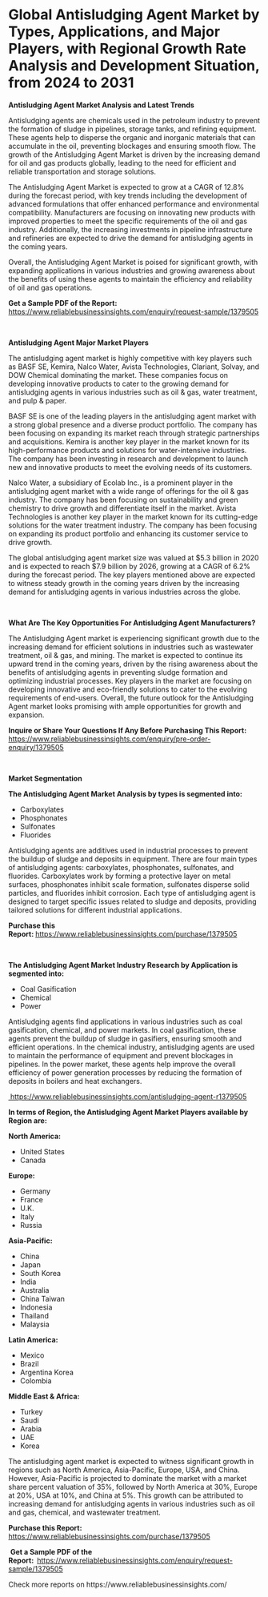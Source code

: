 <p><h1>Global Antisludging Agent Market by Types, Applications, and Major Players, with Regional Growth Rate Analysis and Development Situation, from 2024 to 2031</h1></p><p><strong>Antisludging Agent Market Analysis and Latest Trends</strong></p>
<p><p>Antisludging agents are chemicals used in the petroleum industry to prevent the formation of sludge in pipelines, storage tanks, and refining equipment. These agents help to disperse the organic and inorganic materials that can accumulate in the oil, preventing blockages and ensuring smooth flow. The growth of the Antisludging Agent Market is driven by the increasing demand for oil and gas products globally, leading to the need for efficient and reliable transportation and storage solutions.</p><p>The Antisludging Agent Market is expected to grow at a CAGR of 12.8% during the forecast period, with key trends including the development of advanced formulations that offer enhanced performance and environmental compatibility. Manufacturers are focusing on innovating new products with improved properties to meet the specific requirements of the oil and gas industry. Additionally, the increasing investments in pipeline infrastructure and refineries are expected to drive the demand for antisludging agents in the coming years.</p><p>Overall, the Antisludging Agent Market is poised for significant growth, with expanding applications in various industries and growing awareness about the benefits of using these agents to maintain the efficiency and reliability of oil and gas operations.</p></p>
<p><strong>Get a Sample PDF of the Report:&nbsp;</strong> <a href="https://www.reliablebusinessinsights.com/enquiry/request-sample/1379505">https://www.reliablebusinessinsights.com/enquiry/request-sample/1379505</a></p>
<p>&nbsp;</p>
<p><strong>Antisludging Agent Major Market Players</strong></p>
<p><p>The antisludging agent market is highly competitive with key players such as BASF SE, Kemira, Nalco Water, Avista Technologies, Clariant, Solvay, and DOW Chemical dominating the market. These companies focus on developing innovative products to cater to the growing demand for antisludging agents in various industries such as oil & gas, water treatment, and pulp & paper.</p><p>BASF SE is one of the leading players in the antisludging agent market with a strong global presence and a diverse product portfolio. The company has been focusing on expanding its market reach through strategic partnerships and acquisitions. Kemira is another key player in the market known for its high-performance products and solutions for water-intensive industries. The company has been investing in research and development to launch new and innovative products to meet the evolving needs of its customers.</p><p>Nalco Water, a subsidiary of Ecolab Inc., is a prominent player in the antisludging agent market with a wide range of offerings for the oil & gas industry. The company has been focusing on sustainability and green chemistry to drive growth and differentiate itself in the market. Avista Technologies is another key player in the market known for its cutting-edge solutions for the water treatment industry. The company has been focusing on expanding its product portfolio and enhancing its customer service to drive growth.</p><p>The global antisludging agent market size was valued at $5.3 billion in 2020 and is expected to reach $7.9 billion by 2026, growing at a CAGR of 6.2% during the forecast period. The key players mentioned above are expected to witness steady growth in the coming years driven by the increasing demand for antisludging agents in various industries across the globe.</p></p>
<p>&nbsp;</p>
<p><strong>What Are The Key Opportunities For Antisludging Agent Manufacturers?</strong></p>
<p><p>The Antisludging Agent market is experiencing significant growth due to the increasing demand for efficient solutions in industries such as wastewater treatment, oil & gas, and mining. The market is expected to continue its upward trend in the coming years, driven by the rising awareness about the benefits of antisludging agents in preventing sludge formation and optimizing industrial processes. Key players in the market are focusing on developing innovative and eco-friendly solutions to cater to the evolving requirements of end-users. Overall, the future outlook for the Antisludging Agent market looks promising with ample opportunities for growth and expansion.</p></p>
<p><strong>Inquire or Share Your Questions If Any Before Purchasing This Report:</strong> <a href="https://www.reliablebusinessinsights.com/enquiry/pre-order-enquiry/1379505">https://www.reliablebusinessinsights.com/enquiry/pre-order-enquiry/1379505</a></p>
<p>&nbsp;</p>
<p><strong>Market Segmentation</strong></p>
<p><strong>The Antisludging Agent Market Analysis by types is segmented into:</strong></p>
<p><ul><li>Carboxylates</li><li>Phosphonates</li><li>Sulfonates</li><li>Fluorides</li></ul></p>
<p><p>Antisludging agents are additives used in industrial processes to prevent the buildup of sludge and deposits in equipment. There are four main types of antisludging agents: carboxylates, phosphonates, sulfonates, and fluorides. Carboxylates work by forming a protective layer on metal surfaces, phosphonates inhibit scale formation, sulfonates disperse solid particles, and fluorides inhibit corrosion. Each type of antisludging agent is designed to target specific issues related to sludge and deposits, providing tailored solutions for different industrial applications.</p></p>
<p><strong>Purchase this Report:&nbsp;</strong><a href="https://www.reliablebusinessinsights.com/purchase/1379505">https://www.reliablebusinessinsights.com/purchase/1379505</a></p>
<p>&nbsp;</p>
<p><strong>The Antisludging Agent Market Industry Research by Application is segmented into:</strong></p>
<p><ul><li>Coal Gasification</li><li>Chemical</li><li>Power</li></ul></p>
<p><p>Antisludging agents find applications in various industries such as coal gasification, chemical, and power markets. In coal gasification, these agents prevent the buildup of sludge in gasifiers, ensuring smooth and efficient operations. In the chemical industry, antisludging agents are used to maintain the performance of equipment and prevent blockages in pipelines. In the power market, these agents help improve the overall efficiency of power generation processes by reducing the formation of deposits in boilers and heat exchangers.</p></p>
<p><a href="https://www.reliablebusinessinsights.com/antisludging-agent-r1379505">&nbsp;https://www.reliablebusinessinsights.com/antisludging-agent-r1379505</a></p>
<p><strong>In terms of Region, the Antisludging Agent Market Players available by Region are:</strong></p>
<p>
    <p> <strong> North America: </strong>
        <ul>
            <li>United States</li>
            <li>Canada</li>
        </ul>
        </p> 
    <p> <strong> Europe: </strong>
        <ul>
            <li>Germany</li>
            <li>France</li>
            <li>U.K.</li>
            <li>Italy</li>
            <li>Russia</li>
        </ul>
        </p> 
    <p> <strong> Asia-Pacific: </strong>
        <ul>
            <li>China</li>
            <li>Japan</li>
            <li>South Korea</li>
            <li>India</li>
            <li>Australia</li>
            <li>China Taiwan</li>
            <li>Indonesia</li>
            <li>Thailand</li>
            <li>Malaysia</li>
        </ul>
        </p> 
    <p> <strong> Latin America: </strong>
        <ul>
            <li>Mexico</li>
            <li>Brazil</li>
            <li>Argentina Korea</li>
            <li>Colombia</li>
        </ul>
        </p> 
    <p> <strong> Middle East & Africa: </strong>
        <ul>
            <li>Turkey</li>
            <li>Saudi</li>
            <li>Arabia</li>
            <li>UAE</li>
            <li>Korea</li>
        </ul>
    </p>
    </p>
<p><p>The antisludging agent market is expected to witness significant growth in regions such as North America, Asia-Pacific, Europe, USA, and China. However, Asia-Pacific is projected to dominate the market with a market share percent valuation of 35%, followed by North America at 30%, Europe at 20%, USA at 10%, and China at 5%. This growth can be attributed to increasing demand for antisludging agents in various industries such as oil and gas, chemical, and wastewater treatment.</p></p>
<p><strong>Purchase this Report: </strong><a href="https://www.reliablebusinessinsights.com/purchase/1379505">https://www.reliablebusinessinsights.com/purchase/1379505</a></p>
<p>&nbsp;<strong>Get a Sample PDF of the Report:&nbsp;&nbsp;</strong><a href="https://www.reliablebusinessinsights.com/enquiry/request-sample/1379505">https://www.reliablebusinessinsights.com/enquiry/request-sample/1379505</a></p>
<p><strong></strong></p>
<p>Check more reports on https://www.reliablebusinessinsights.com/</p>